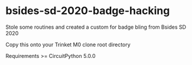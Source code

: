 # bsides-sd-2020-badge-hacking
Stole some routines and created a custom for badge bling from Bsides SD 2020

Copy this onto your Trinket M0 clone root directory

Requirements >= CircuitPython 5.0.0
